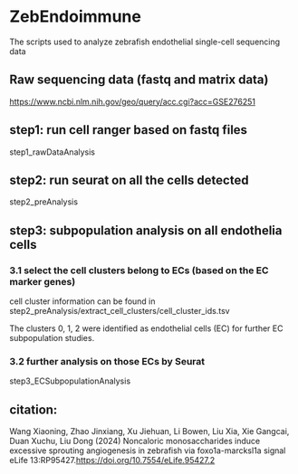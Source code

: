 # ZebEndoimmune
The scripts used to analyze zebrafish endothelial single-cell sequencing data

## Raw sequencing data (fastq and matrix data)
https://www.ncbi.nlm.nih.gov/geo/query/acc.cgi?acc=GSE276251

## step1: run cell ranger based on fastq files
step1_rawDataAnalysis

## step2: run seurat on all the cells detected
step2_preAnalysis

## step3: subpopulation analysis on all endothelia cells
### 3.1 select the cell clusters belong to ECs (based on the EC marker genes)
cell cluster information can be found in step2_preAnalysis/extract_cell_clusters/cell_cluster_ids.tsv

The clusters 0, 1, 2 were identified as endothelial cells (EC) for further EC subpopulation studies.
### 3.2 further analysis on those ECs by Seurat
step3_ECSubpopulationAnalysis


## citation:
Wang Xiaoning, Zhao Jinxiang, Xu Jiehuan, Li Bowen, Liu Xia, Xie Gangcai, Duan Xuchu, Liu Dong (2024) Noncaloric monosaccharides induce excessive sprouting angiogenesis in zebrafish via foxo1a-marcksl1a signal eLife 13:RP95427.https://doi.org/10.7554/eLife.95427.2
